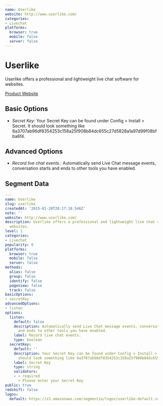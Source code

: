 ```yaml
---
name: Userlike
website: http://www.userlike.com/
categories:
- Livechat
platforms:
  browser: true
  mobile: false
  server: false
---
```


# Userlike

Userlike offers a professional and lightweight live chat software for websites.

[Product Website](http://www.userlike.com/)

## Basic Options

- *Secret Key*: Your Secret Key can be found under Config > Install > Secret. It should look something like 8a3707ab96df8354253c158a25f908b84dc655c27d5828a1a97d99f08bfba6f4.

## Advanced Options

- *Record live chat events.*: Automatically send Live Chat message events, conversation starts and ends to other tools you have enabled.

## Segment Data
```yaml
---
name: Userlike
slug: userlike
createdAt: '2015-01-20T20:17:18.546Z'
note: ''
website: http://www.userlike.com/
description: Userlike offers a professional and lightweight live chat software for
  websites.
level: 1
categories:
- Livechat
popularity: 0
platforms:
  browser: true
  mobile: false
  server: false
methods:
  alias: false
  group: false
  identify: false
  pageview: false
  track: false
basicOptions:
- secretKey
advancedOptions:
- listen
options:
  listen:
    default: false
    description: Automatically send Live Chat message events, conversation starts
      and ends to other tools you have enabled.
    label: Record live chat events.
    type: boolean
  secretKey:
    default: ''
    description: Your Secret Key can be found under Config > Install > Secret. It
      should look something like 8a3707ab96df8354253c158a25f908b84dc655c27d5828a1a97d99f08bfba6f4.
    label: Secret Key
    type: string
    validators:
    - - required
      - Please enter your Secret Key
public: true
redshift: false
logos:
  default: https://s3.amazonaws.com/segmentio/logos/userlike-default.svg

```

